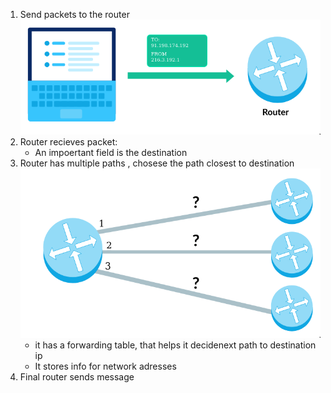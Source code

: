 1. Send packets to the router
	 ![Pasted image 20230109154137](Pasted%20image%2020230109154137.png)
2. Router recieves packet:
	- An impoertant field is the destination 
3. Router has multiple paths , chosese the path closest to destination
	![Pasted image 20230109154501](Pasted%20image%2020230109154501.png)
	- it has a forwarding table, that helps it decidenext path to destination ip
	- It stores info for network adresses
4. Final router sends message